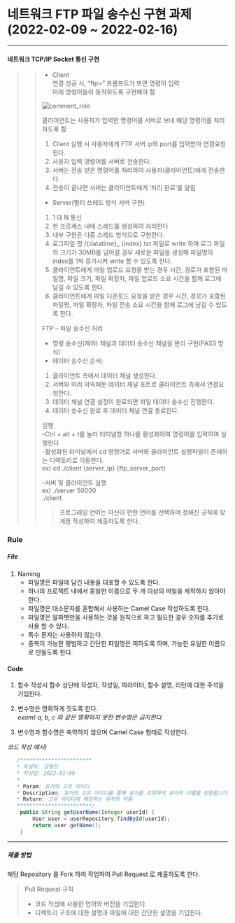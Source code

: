 #  네트워크 FTP 파일 송수신 구현 과제 (2022-02-09 ~ 2022-02-16)

---

#### 네트워크 TCP/IP Socket 통신 구현
>> - Client 
>> <br>연결 성공 시, “ftp>” 프롬프트가 뜨면 명령어 입력
>> <br>아래 명령어들이 동작하도록 구현해야 함
>> 
>>![comment_role](https://user-images.githubusercontent.com/84845045/152977496-7ab86298-7d5d-445e-826b-c7b36c27ee11.png)
>> 
>> 클라이언트는 사용자가 입력한 명령어를 서버로 보내 해당 명령어를 처리하도록 함
>>1. Client 실행 시 사용자에게 FTP 서버 ip와 port를 입력받아 연결요청한다.
>>2. 사용자 입력 명령어를 서버로 전송한다.
>>3. 서버는 전송 받은 명령어를 처리하여 사용자(클라이언트)에게 전송한다
>>4. 전송이 끝나면 서버는 클라이언트에게 ‘처리 완료’를 알림
>>
>> - Server(멀티 쓰레드 방식 서버 구현)
>>1. 1 대 N 통신
>>2. 한 프로세스 내에 스레드를 생성하여 처리한다
>>3. 내부 구현은 다중 스레드 방식으로 구현한다.
>>4. 로그파일 명 /{datatime}_ {index}.txt 파일로 write 하며 로그 파일의 크기가 30MB를 넘어갈 경우 새로운 파일을 생성해 파일명의 index를 1씩 증가시켜 write 할 수 있도록 한다.
>>5. 클라이언트에게 파일 업로드 요청을 받는 경우 시간, 경로가 포함된 파일명, 파일 크기, 파일 확장자, 파일 업로드 소요 시간을 함께 로그에 남길 수 있도록 한다.
>>6. 클라이언트에게 파일 다운로드 요청을 받은 경우 시간, 경로가 포함된 파일명, 파일 확장자, 파일 전송 소요 시간을 함께 로그에 남길 수 있도록 한다.
>>
>> FTP – 파일 송수신 처리
>>- 명령 송수신(제어) 채널과 데이터 송수신 채널을 분리 구현(PASS 방식)
>>- 데이터 송수신 순서:
>>1. 클라이언트 측에서 데이터 채널 생성한다.
>>2. 서버와 미리 약속해둔 데이터 채널 포트로 클라이언트 측에서 연결요청한다.
>>3. 데이터 채널 연결 설정이 완료되면 파일 데이터 송수신 진행한다.
>>4. 데이터 송수신 완료 후 데이터 채널 연결 종료한다.
>>
>> 실행
>><br>-Ctrl + alt + t를 눌러 터미널창 하나를 활성화하여 명령어를 입력하여 실행한다
>><br>-활성화된 터미널에서 cd 명령어로 서버와 클라이언트 실행파일이 존재하는 디렉토리로 이동한다.
>><br>ex) cd ./client {server_ip} {ftp_server_port}
>>
>>-서버 및 클라이언트 실행
>><br>ex) ./server 50000
>><br>./client
>>> 프로그래밍 언어는 자신이 편한 언어를 선택하며 정해진 규칙에 맞게끔 작성하여 제출하도록 한다.
### Rule
##### File
1. Naming
    - 파일명은 파일에 담긴 내용을 대표할 수 있도록 한다.
    - 하나의 프로젝트 내에서 동일한 이름으로 두 개 이상의 파일을 제작하지 않아야 한다.
    - 파일명은 대소문자를 혼합해서 사용하는 Camel Case 작성하도록 한다.
    - 파일명은 알파벳만을 사용하는 것을 원칙으로 하고 필요한 경우 숫자를 추가로 사용 할 수 있다.
    - 특수 문자는 사용하지 않는다.
    - 중복이 가능한 평범하고 간단한 파일명은 피하도록 하며, 가능한 유일한 이름으로 만들도록 한다.

#### Code
1. 함수 작성시 함수 상단에 작성자, 작성일, 파라미터, 함수 설명, 리턴에 대한 주석을 기입한다.
2. 변수명은 명확하게 짓도록 한다.  
   _exam) a, b, c 와 같은 명확하지 못한 변수명은 금지한다._

3. 변수명과 함수명은 축약하지 않으며 Camel Case 형태로 작성한다.

_코드 작성 예시)_
``` Java
   /***********************
   * 작성자: 김형진
   * 작성일: 2022-01-09
   *
   * Param: 유저의 고유 아이디
   * Description: 유저의 고유 아이디를 통해 유저를 조회하여 유저의 이름을 반환합니다.
   * Return: 고유 아이디에 해당하는 유저의 이름
   ************************/
    public String getUserName(Integer userId) {
        User user = userRepository.findById(userId);
        return user.getName();
    }
```
---
##### 제출 방법
해당 Repository 를 Fork 하여 작업하여 Pull Request 로 제출하도록 한다.
>Pull Request 규칙
>- 코드 작성에 사용한 언어와 버전을 기입한다.
>- 디렉토리 구조에 대한 설명과 파일에 대한 간단한 설명을 기입한다.
